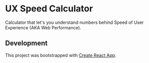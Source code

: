 # UX Speed Calculator

Calculator that let's you understand numbers behind Speed of User Experience (AKA Web Performance).

## Development

This project was bootstrapped with [Create React App](https://github.com/facebook/create-react-app).
